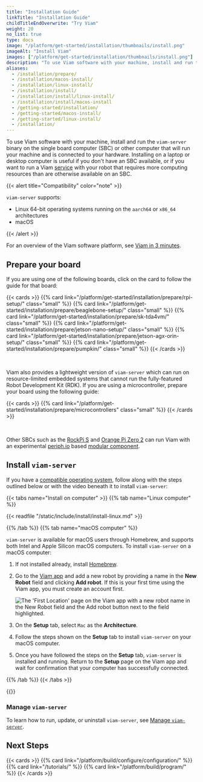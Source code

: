 ```yaml
---
title: "Installation Guide"
linkTitle: "Installation Guide"
childTitleEndOverwrite: "Try Viam"
weight: 20
no_list: true
type: docs
image: "/platform/get-started/installation/thumbnails/install.png"
imageAlt: "Install Viam"
images: ["/platform/get-started/installation/thumbnails/install.png"]
description: "To use Viam software with your machine, install and run the viam-server binary on the computer that will run your machine and is connected to your hardware."
aliases:
  - /installation/prepare/
  - /installation/macos-install/
  - /installation/linux-install/
  - /installation/install/
  - /installation/install/linux-install/
  - /installation/install/macos-install
  - /getting-started/installation/
  - /getting-started/macos-install/
  - /getting-started/linux-install/
  - /installation/
---
```


To use Viam software with your machine, install and run the `viam-server` binary on the single board computer (SBC) or other computer that will run your machine and is connected to your hardware.
Installing on a laptop or desktop computer is useful if you don't have an SBC available, or if you want to run a Viam [service](/platform/build/configure/services/) with your robot that requires more computing resources than are otherwise available on an SBC.

{{< alert title="Compatibility" color="note" >}}

`viam-server` supports:

- Linux 64-bit operating systems running on the `aarch64` or `x86_64` architectures
- macOS

{{< /alert >}}

For an overview of the Viam software platform, see [Viam in 3 minutes](/platform/get-started/viam/).

## Prepare your board

If you are using one of the following boards, click on the card to follow the guide for that board:

{{< cards >}}
{{% card link="/platform/get-started/installation/prepare/rpi-setup/" class="small" %}}
{{% card link="/platform/get-started/installation/prepare/beaglebone-setup/" class="small" %}}
{{% card link="/platform/get-started/installation/prepare/sk-tda4vm/" class="small" %}}
{{% card link="/platform/get-started/installation/prepare/jetson-nano-setup/" class="small" %}}
{{% card link="/platform/get-started/installation/prepare/jetson-agx-orin-setup/" class="small" %}}
{{% card link="/platform/get-started/installation/prepare/pumpkin/" class="small" %}}
{{< /cards >}}

<br>

Viam also provides a lightweight version of `viam-server` which can run on resource-limited embedded systems that cannot run the fully-featured Robot Development Kit (RDK).
If you are using a microcontroller, prepare your board using the following guide:

{{< cards >}}
{{% card link="/platform/get-started/installation/prepare/microcontrollers" class="small" %}}
{{< /cards >}}

<br>

Other SBCs such as the [RockPi S](https://wiki.radxa.com/RockpiS) and [Orange Pi Zero 2](https://orangepi.com/index.php?route=product/product&path=237&product_id=849) can run Viam with an experimental [periph.io](https://periph.io/) based [modular component](https://github.com/viam-labs/periph_board).

## Install `viam-server`

If you have a [compatible operating system](/platform/get-started/installation/), follow along with the steps outlined below or with the video beneath it to install `viam-server`:

{{< tabs name="Install on computer" >}}
{{% tab name="Linux computer" %}}

{{< readfile "/static/include/install/install-linux.md" >}}

{{% /tab %}}
{{% tab name="macOS computer" %}}

`viam-server` is available for macOS users through Homebrew, and supports both Intel and Apple Silicon macOS computers.
To install `viam-server` on a macOS computer:

1. If not installed already, install [Homebrew](https://brew.sh/).

1. Go to the [Viam app](https://app.viam.com) and add a new robot by providing a name in the **New Robot** field and clicking **Add robot**.
   If this is your first time using the Viam app, you must create an account first.

   ![The 'First Location' page on the Viam app with a new robot name in the New Robot field and the Add robot button next to the field highlighted.](/manage/app-usage/create-robot.png)

1. On the **Setup** tab, select `Mac` as the **Architecture**.

1. Follow the steps shown on the **Setup** tab to install `viam-server` on your macOS computer.

1. Once you have followed the steps on the **Setup** tab, `viam-server` is installed and running.
   Return to the **Setup** page on the Viam app and wait for confirmation that your computer has successfully connected.

{{% /tab %}}
{{< /tabs >}}

{{<youtube embed_url="https://www.youtube-nocookie.com/embed/gmIW9JoWStA">}}

### Manage `viam-server`

To learn how to run, update, or uninstall `viam-server`, see [Manage `viam-server`](/platform/get-started/installation/manage/).

## Next Steps

{{< cards >}}
{{% card link="/platform/build/configure/configuration/" %}}
{{% card link="/tutorials/" %}}
{{% card link="/platform/build/program/" %}}
{{< /cards >}}
